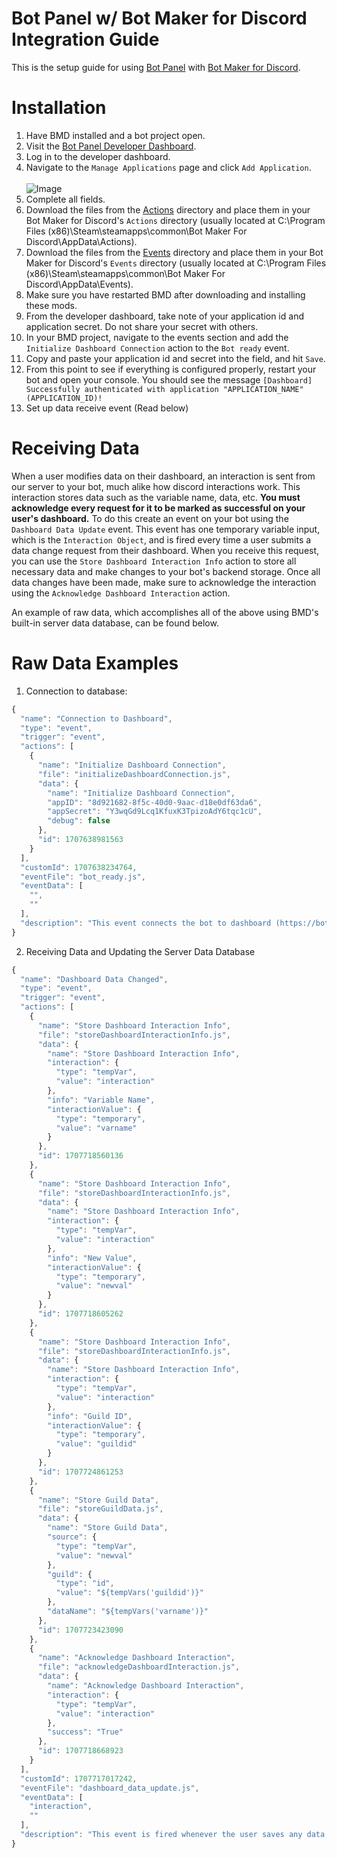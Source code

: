 # Bot Panel w/ Bot Maker for Discord Integration Guide
This is the setup guide for using [Bot Panel](https://botpanel.xyz) with [Bot Maker for Discord](https://store.steampowered.com/app/2592170/Bot_Maker_For_Discord/).

# Installation

1. Have BMD installed and a bot project open.
2. Visit the [Bot Panel Developer Dashboard](https://dev.botpanel.xyz).
3. Log in to the developer dashboard.
4. Navigate to the `Manage Applications` page and click `Add Application`.
   <br><br>
   ![Image](https://github.com/dbm-dashboard/bmd/blob/904c48f406149e5fbf4172109011a5212adba61b/.github/botpanel_bmd_step1.png?raw=true)
6. Complete all fields.
7. Download the files from the [Actions](https://github.com/dbm-dashboard/bmd/tree/main/actions) directory and place them in your Bot Maker for Discord's `Actions` directory (usually located at C:\Program Files (x86)\Steam\steamapps\common\Bot Maker For Discord\AppData\Actions).
8. Download the files from the [Events](https://github.com/dbm-dashboard/bmd/tree/main/events) directory and place them in your Bot Maker for Discord's `Events` directory (usually located at C:\Program Files (x86)\Steam\steamapps\common\Bot Maker For Discord\AppData\Events).
9. Make sure you have restarted BMD after downloading and installing these mods.
10. From the developer dashboard, take note of your application id and application secret. Do not share your secret with others.
11. In your BMD project, navigate to the events section and add the `Initialize Dashboard Connection` action to the `Bot ready` event.
12. Copy and paste your application id and secret into the field, and hit `Save`.
13. From this point to see if everything is configured properly, restart your bot and open your console. You should see the message `[Dashboard] Successfully authenticated with application "APPLICATION_NAME" (APPLICATION_ID)!`
14. Set up data receive event (Read below)

# Receiving Data

When a user modifies data on their dashboard, an interaction is sent from our server to your bot, much alike how discord interactions work. This interaction stores data such as the variable name, data, etc. **You must acknowledge every request for it to be marked as successful on your user's dashboard.** To do this create an event on your bot using the `Dashboard Data Update` event. This event has one temporary variable input, which is the `Interaction Object`, and is fired every time a user submits a data change request from their dashboard. When you receive this request, you can use the `Store Dashboard Interaction Info` action to store all necessary data and make changes to your bot's backend storage. Once all data changes have been made, make sure to acknowledge the interaction using the `Acknowledge Dashboard Interaction` action.

An example of raw data, which accomplishes all of the above using BMD's built-in server data database, can be found below.

# Raw Data Examples

1. Connection to database:
```js
{
  "name": "Connection to Dashboard",
  "type": "event",
  "trigger": "event",
  "actions": [
    {
      "name": "Initialize Dashboard Connection",
      "file": "initializeDashboardConnection.js",
      "data": {
        "name": "Initialize Dashboard Connection",
        "appID": "8d921682-8f5c-40d0-9aac-d18e0df63da6",
        "appSecret": "Y3wqGd9Lcq1KfuxK3TpizoAdY6tqc1cU",
        "debug": false
      },
      "id": 1707638981563
    }
  ],
  "customId": 1707638234764,
  "eventFile": "bot_ready.js",
  "eventData": [
    "",
    ""
  ],
  "description": "This event connects the bot to dashboard (https://botpanel.xyz)"
}
```

2. Receiving Data and Updating the Server Data Database

```js
{
  "name": "Dashboard Data Changed",
  "type": "event",
  "trigger": "event",
  "actions": [
    {
      "name": "Store Dashboard Interaction Info",
      "file": "storeDashboardInteractionInfo.js",
      "data": {
        "name": "Store Dashboard Interaction Info",
        "interaction": {
          "type": "tempVar",
          "value": "interaction"
        },
        "info": "Variable Name",
        "interactionValue": {
          "type": "temporary",
          "value": "varname"
        }
      },
      "id": 1707718560136
    },
    {
      "name": "Store Dashboard Interaction Info",
      "file": "storeDashboardInteractionInfo.js",
      "data": {
        "name": "Store Dashboard Interaction Info",
        "interaction": {
          "type": "tempVar",
          "value": "interaction"
        },
        "info": "New Value",
        "interactionValue": {
          "type": "temporary",
          "value": "newval"
        }
      },
      "id": 1707718605262
    },
    {
      "name": "Store Dashboard Interaction Info",
      "file": "storeDashboardInteractionInfo.js",
      "data": {
        "name": "Store Dashboard Interaction Info",
        "interaction": {
          "type": "tempVar",
          "value": "interaction"
        },
        "info": "Guild ID",
        "interactionValue": {
          "type": "temporary",
          "value": "guildid"
        }
      },
      "id": 1707724861253
    },
    {
      "name": "Store Guild Data",
      "file": "storeGuildData.js",
      "data": {
        "name": "Store Guild Data",
        "source": {
          "type": "tempVar",
          "value": "newval"
        },
        "guild": {
          "type": "id",
          "value": "${tempVars('guildid')}"
        },
        "dataName": "${tempVars('varname')}"
      },
      "id": 1707723423090
    },
    {
      "name": "Acknowledge Dashboard Interaction",
      "file": "acknowledgeDashboardInteraction.js",
      "data": {
        "name": "Acknowledge Dashboard Interaction",
        "interaction": {
          "type": "tempVar",
          "value": "interaction"
        },
        "success": "True"
      },
      "id": 1707718668923
    }
  ],
  "customId": 1707717017242,
  "eventFile": "dashboard_data_update.js",
  "eventData": [
    "interaction",
    ""
  ],
  "description": "This event is fired whenever the user saves any data in your bot panel"
}
```
